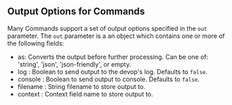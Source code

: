 
## Output Options for Commands

Many Commands support a set of output options specified in the `out` parameter.
The `out` parameter is a an object which contains one or more of the following fields:

- as: Converts the output before further processing. Can be one of: 'string', 'json', 'json-friendly', or empty.
- log : Boolean to send output to the devop's log. Defaults to `false`.
- console : Boolean to send output to console. Defaults to `false`.
- filename : String filename to store output to.
- context : Context field name to store output to.

